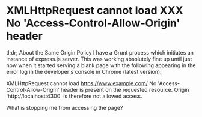 
# XMLHttpRequest cannot load XXX No 'Access-Control-Allow-Origin' header

tl;dr; About the Same Origin Policy
I have a Grunt process which initiates an instance of express.js server. This was working absolutely fine up until just now when it started serving a blank page with the following appearing in the error log in the developer's console in Chrome (latest version):

XMLHttpRequest cannot load https://www.example.com/
      No 'Access-Control-Allow-Origin' header is present on the requested 
      resource. Origin 'http://localhost:4300' is therefore not allowed access.

What is stopping me from accessing the page?

        